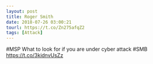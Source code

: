 ```yaml
---
layout: post
title: Roger Smith
date: 2018-07-26 03:00:21
tourl: https://t.co/Zn275afqZ2
tags: [Attack]
---
```

#MSP What to look for if you are under cyber attack #SMB https://t.co/3kidnvUsZz